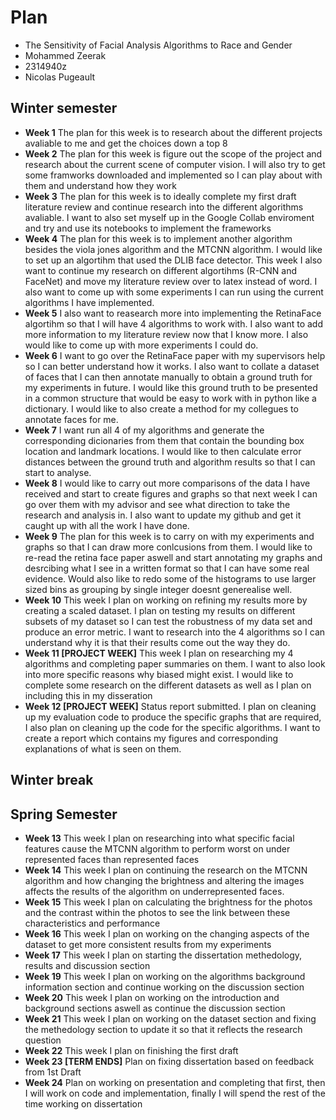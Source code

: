 # Plan

* The Sensitivity of Facial Analysis Algorithms to Race and Gender
* Mohammed Zeerak
* 2314940z
* Nicolas Pugeault

## Winter semester

* **Week 1**
The plan for this week is to research about the different projects avaliable to me and get the choices down a top 8
* **Week 2**
The plan for this week is figure out the scope of the project and research about the current scene of computer vision. I will also try to get some framworks downloaded and implemented so I can play about with them and understand how they work
* **Week 3**
The plan for this week is to ideally complete my first draft literature review and continue research into the different algorithms avaliable. I want to also set myself up in the Google Collab enviroment and try and use its notebooks to implement the frameworks
* **Week 4**
The plan for this week is to implement another algorithm besides the viola jones algorithm and the MTCNN algorithm. I would like to set up an algortihm that used the DLIB face detector. This week I also want to continue my research on different algortihms (R-CNN and FaceNet) and move my literature review over to latex instead of word. I also want to come up with some experiments I can run using the current algorithms I have implemented.
* **Week 5**
 I also want to reasearch more into implementing the RetinaFace algortihm so that I will have 4 algorithms to work with. I also want to add more information to my literature review now that I know more. I also would like to come up with more experiments I could do.
* **Week 6**
I want to go over the RetinaFace paper with my supervisors help so I can better understand how it works. I also want to collate a dataset of faces that I can then annotate manually to obtain a ground truth for my experiments in future. I would like this ground truth to be presented in a common structure that would be easy to work with in python like a dictionary. I would like to also create a method for my collegues to annotate faces for me.
* **Week 7**
I want run all 4 of my algorithms and generate the corresponding dicionaries from them that contain the bounding box location and landmark locations. I would like to then calculate error distances between the ground truth and algorithm results so that I can start to analyse.
* **Week 8**
I would like to carry out more comparisons of the data I have received and start to create figures and graphs so that next week I can go over them with my advisor and see what direction to take the research and analysis in. I also want to update my github and get it caught up with all the work I have done.
* **Week 9**
The plan for this week is to carry on with my experiments and graphs so that I can draw more conlcusions from them. I would like to re-read the retina face paper aswell and start annotating my graphs and desrcibing what I see in a written format so that I can have some real evidence. Would also like to redo some of the histograms to use larger sized bins as grouping by single integer doesnt generealise well.
* **Week 10**
This week I plan on working on refining my results more by creating a scaled dataset. I plan on testing my results on different subsets of my dataset so I can test the robustness of my data set and produce an error metric. I want to research into the 4 algorithms so I can understand why it is that their results come out the way they do.
* **Week 11 [PROJECT WEEK]**
This week I plan on researching my 4 algorithms and completing paper summaries on them. I want to also look into more specific reasons why biased might exist. I would like to complete some research on the different datasets as well as I plan on including this in my disseration
* **Week 12 [PROJECT WEEK]** Status report submitted.
I plan on cleaning up my evaluation code to produce the specific graphs that are required, I also plan on cleaning up the code for the specific algorithms. I want to create a report which contains my figures and corresponding explanations of what is seen on them. 

## Winter break

## Spring Semester

* **Week 13**
This week I plan on researching into what specific facial features cause the MTCNN algorithm to perform worst on under represented faces than represented faces
* **Week 14**
This week I plan on continuing the research on the MTCNN algorithm and how changing the brightness and altering the images affects the results of the algorithm on underrepresented faces.
* **Week 15**
This week I plan on calculating the brightness for the photos and the contrast within the photos to see the link between these characteristics and performance
* **Week 16**
This week I plan on working on the changing aspects of the dataset to get more consistent results from my experiments
* **Week 17**
This week I plan on starting the dissertation methedology, results and discussion section
* **Week 19**
This week I plan on working on the algorithms background information section and continue working on the discussion section
* **Week 20**
This week I plan on working on the introduction and background sections aswell as continue the discussion section
* **Week 21**
This week I plan on working on the dataset section and fixing the methedology section to update it so that it reflects the research question
* **Week 22**
This week I plan on finishing the first draft
* **Week 23 [TERM ENDS]**
Plan on fixing dissertation based on feedback from 1st Draft
* **Week 24** 
Plan on working on presentation and completing that first, then I will work on code and implementation, finally I will spend the rest of the time working on dissertation

